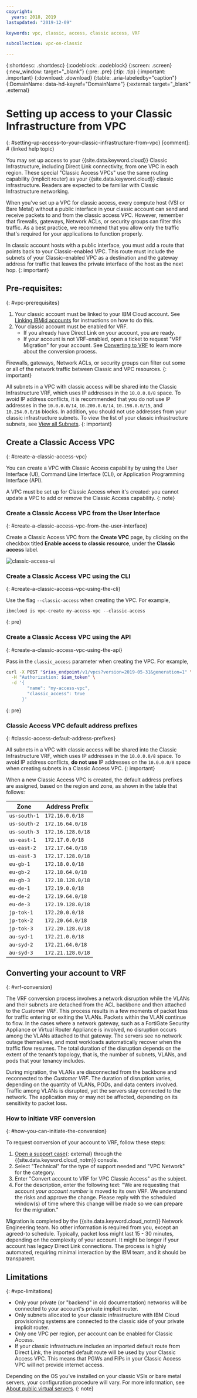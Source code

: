 ```yaml
---
copyright:
  years: 2018, 2019
lastupdated: "2019-12-09"

keywords: vpc, classic, access, classic access, VRF

subcollection: vpc-on-classic

---
```


{:shortdesc: .shortdesc}
{:codeblock: .codeblock}
{:screen: .screen}
{:new_window: target="_blank"}
{:pre: .pre}
{:tip: .tip}
{:important: .important}
{:download: .download}
{:table: .aria-labeledby="caption"}
{:DomainName: data-hd-keyref="DomainName"}
{:external: target="_blank" .external}

# Setting up access to your Classic Infrastructure from VPC
{: #setting-up-access-to-your-classic-infrastructure-from-vpc}
[comment]: # (linked help topic)

You may set up access to your {{site.data.keyword.cloud}} Classic Infrastructure, including Direct Link connectivity, from one VPC in each region. These special "Classic Access VPCs" use the same routing capability (implicit router) as your {{site.data.keyword.cloud}} classic infrastructure. Readers are expected to be familiar with Classic Infrastructure networking.

When you've set up a VPC for classic access, every compute host (VSI or Bare Metal) without a public interface in your classic account can send and receive packets to and from the classic access VPC. However, remember that firewalls, gateways, Network ACLs, or security groups can filter this traffic. As a best practice, we recommend that you allow only the traffic that's required for your applications to function properly.

In classic account hosts with a public interface, you must add a route that points back to your Classic-enabled VPC. This route must include the subnets of your Classic-enabled VPC as a destination and the gateway address for traffic that leaves the private interface of the host as the next hop.
{: important}

## Pre-requisites:
{: #vpc-prerequisites}

1. Your classic account must be linked to your IBM Cloud account. See [Linking IBMid accounts](/docs/account?topic=account-unifyingaccounts) for instructions on how to do this.
1. Your classic account must be enabled for VRF.
    * If you already have Direct Link on your account, you are ready.
    * If your account is not VRF-enabled, open a ticket to request "VRF Migration" for your account. See [Converting to VRF](#vrf-conversion) to learn more about the conversion process.

Firewalls, gateways, Network ACLs, or security groups can filter out some or all of the network traffic between Classic and VPC resources.
{: important}

All subnets in a VPC with classic access will be shared into the Classic Infrastructure VRF, which uses IP addresses in the `10.0.0.0/8` space. To avoid IP address conflicts, it is recommended that you do not use IP addresses in the `10.0.0.0/14`, `10.200.0.0/14`, `10.198.0.0/15`, and `10.254.0.0/16` blocks. In addition,
you should not use addresses from your classic infrastructure subnets. To view the list of your classic infrastructure subnets, see [View all Subnets](/docs/infrastructure/subnets?topic=subnets-view-all-subnets).
{: important}

## Create a Classic Access VPC
{: #create-a-classic-access-vpc}

You can create a VPC with Classic Access capability by using the User Interface (UI), Command Line Interface (CLI), or Application Programming Interface (API).

A VPC must be set up for Classic Access when it's created: you cannot update a VPC to add or remove the Classic Access capability.
{: note}

### Create a Classic Access VPC from the User Interface
{: #create-a-classic-access-vpc-from-the-user-interface}

Create a Classic Access VPC from the **Create VPC** page, by clicking on the checkbox titled **Enable access to classic resource**, under the **Classic access** label.

![classic-access-ui](/images/classic-access-ui.png)

### Create a Classic Access VPC using the CLI
{: #create-a-classic-access-vpc-using-the-cli}

Use the flag `--classic-access` when creating the VPC. For example,

```
ibmcloud is vpc-create my-access-vpc --classic-access
```
{: pre}


### Create a Classic Access VPC using the API
{: #create-a-classic-access-vpc-using-the-api}

Pass in the `classic_access` parameter when creating the VPC. For example,

```bash
curl -X POST "$rias_endpoint/v1/vpcs?version=2019-05-31&generation=1" \
  -H "Authorization: $iam_token" \
  -d '{
        "name": "my-access-vpc",
        "classic_access": true
      }'
```
{: pre}


### Classic Access VPC default address prefixes
{: #classic-access-default-address-prefixes}

All subnets in a VPC with classic access will be shared into the Classic Infrastructure VRF, which uses IP addresses in the `10.0.0.0/8` space. To avoid IP address conflicts, **do not use** IP addresses on the `10.0.0.0/8` space when creating subnets in a Classic Access VPC.
{: important}

When a new Classic Access VPC is created, the default address prefixes are assigned, based on the region and zone, as shown in the table that follows:

Zone         | Address Prefix
---------------|---------------
`us-south-1`   | `172.16.0.0/18`
`us-south-2`   | `172.16.64.0/18`
`us-south-3`   | `172.16.128.0/18`
`us-east-1`    | `172.17.0.0/18`
`us-east-2`    | `172.17.64.0/18`
`us-east-3`    | `172.17.128.0/18`
`eu-gb-1`      | `172.18.0.0/18`
`eu-gb-2`      | `172.18.64.0/18`
`eu-gb-3`      | `172.18.128.0/18`
`eu-de-1`      | `172.19.0.0/18`
`eu-de-2`      | `172.19.64.0/18`
`eu-de-3`      | `172.19.128.0/18`
`jp-tok-1`     | `172.20.0.0/18`
`jp-tok-2`     | `172.20.64.0/18`
`jp-tok-3`     | `172.20.128.0/18`
`au-syd-1`     | `172.21.0.0/18`
`au-syd-2`     | `172.21.64.0/18`
`au-syd-3`     | `172.21.128.0/18`

## Converting your account to VRF
{: #vrf-conversion}

The VRF conversion process involves a network disruption while the VLANs and their subnets are detached from the ACL backbone and then attached to the _Customer VRF_. This process results in a few moments of packet loss for traffic entering or exiting the VLANs. Packets within the VLAN continue to flow. In the cases where a network gateway, such as a FortiGate Security Appliance or Virtual Router Appliance is involved, no disruption occurs among the VLANs attached to that gateway. The servers see no network outage themselves, and most workloads automatically recover when the traffic flow resumes. The total duration of the disruption depends on the extent of the tenant’s topology, that is, the number of subnets, VLANs, and pods that your tenancy includes.

During migration, the VLANs are disconnected from the backbone and reconnected to the _Customer VRF_.  The duration of disruption varies, depending on the quantity of VLANs, PODs, and data centers involved. Traffic among VLANs is disrupted, yet the servers stay connected to the network. The application may or may not be affected, depending on its sensitivity to packet loss.

### How to initiate VRF conversion
{: #how-you-can-initiate-the-conversion}

To request conversion of your account to VRF, follow these steps:

1. [Open a support case](https://cloud.ibm.com/unifiedsupport/cases/add){: external} through the {{site.data.keyword.cloud_notm}} console.
1. Select "Technical" for the type of support needed and "VPC Network" for the category.
1. Enter "Convert account to VRF for VPC Classic Access" as the subject.
1. For the description, enter the following text:
   "We are requesting that account _your account number_ is moved to its own VRF. We understand the risks and approve the change. Please reply with the scheduled window(s) of time where this change will be made so we can prepare for the migration."

Migration is completed by the {{site.data.keyword.cloud_notm}} Network Engineering team. No other information is required from you, except an agreed-to schedule. Typically, packet loss might last 15 - 30 minutes, depending on the complexity of your account. It might be longer if your account has legacy Direct Link connections. The process is highly automated, requiring minimal interaction by the IBM team, and it should be transparent.

## Limitations
{: #vpc-limitations}

* Only your private (or "backend" in old documentation) networks will be connected to your account's private implicit router.
* Only subnets allocated to your classic infrastructure with IBM Cloud provisioning systems are connected to the classic side of your private implicit router.
* Only one VPC per region, per account can be enabled for Classic Access.
* If your classic infrastructure includes an imported default route from Direct Link, the imported default route will be used by your Classic Access VPC. This means that PGWs and FIPs in your Classic Access VPC will not provide internet access.

Depending on the OS you've installed on your classic VSIs or bare metal servers, your configuration procedure will vary. For more information, see [About public virtual servers](/docs/vsi?topic=virtual-servers-about-public-virtual-servers).
{: note}
